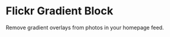 Flickr Gradient Block
=====================

Remove gradient overlays from photos in your homepage feed.
